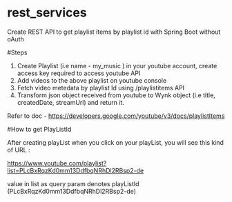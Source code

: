 # rest_services
Create REST API to get playlist items by playlist id with Spring Boot without oAuth

#Steps
1. Create Playlist (i.e name - my_music ) in your youtube account, create access key required to access youtube API
2. Add videos to the above playlist on youtube console
3. Fetch video metedata by playlist Id using /playlistitems API
4. Transform json object received from youtube to Wynk object (i.e title, createdDate, streamUrl) and return it.

Refer to doc - https://developers.google.com/youtube/v3/docs/playlistItems

#How to get PlayListId

After creating playList when you click on your playList, you will see this kind of URL :

https://www.youtube.com/playlist?list=PLcBxRqzKd0mm13DdfbqNRhDl2RBsp2-de

value in list as query param denotes playListId (PLcBxRqzKd0mm13DdfbqNRhDl2RBsp2-de)


